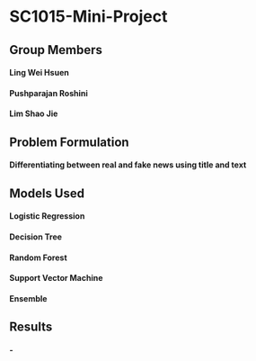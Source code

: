 # SC1015-Mini-Project


## Group Members
#### Ling Wei Hsuen
#### Pushparajan Roshini
#### Lim Shao Jie

## Problem Formulation
#### Differentiating between real and fake news using title and text


## Models Used
#### Logistic Regression

#### Decision Tree
#### Random Forest
#### Support Vector Machine
#### Ensemble

## Results
#### - 
